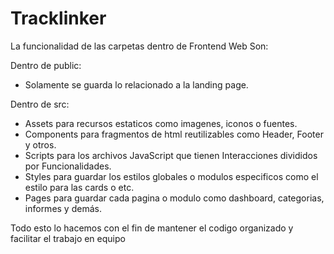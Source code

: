 # Tracklinker

La funcionalidad de las carpetas dentro de Frontend Web Son:

Dentro de public:
- Solamente se guarda lo relacionado a la landing page.

Dentro de src:
- Assets para recursos estaticos como imagenes, iconos o fuentes.
- Components para fragmentos de html reutilizables como Header, Footer y otros.
- Scripts para los archivos JavaScript que tienen Interacciones divididos por Funcionalidades.
- Styles para guardar los estilos globales o modulos especificos como el estilo para las cards o etc.
- Pages para guardar cada pagina o modulo como dashboard, categorias, informes y demás.

Todo esto lo hacemos con el fin de mantener el codigo organizado y facilitar el trabajo en equipo
